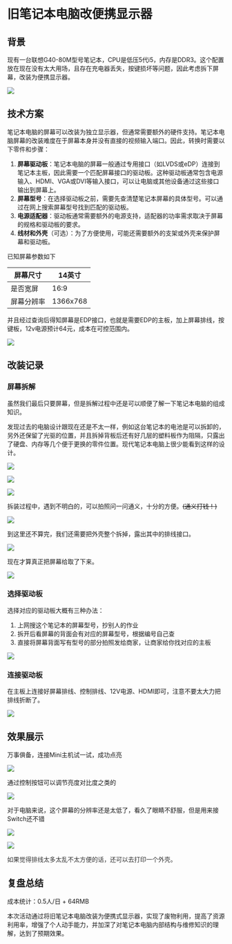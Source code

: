 # 旧笔记本电脑改便携显示器


<meta name="referrer" content="no-referrer" />



## 背景
现有一台联想G40-80M型号笔记本，CPU是低压5代i5，内存是DDR3。这个配置放在现在没有太大用场，且存在充电器丢失，按键损坏等问题，因此考虑拆下屏幕，改装为便携显示器。

![](https://cdn.nlark.com/yuque/0/2024/jpeg/1599908/1731135775572-6aceef43-0735-4dc0-968f-bbf8f04b8623.jpeg?x-oss-process=image%2Fformat%2Cwebp%2Fresize%2Cw_1024%2Climit_0%2Finterlace%2C1)



## 技术方案
笔记本电脑的屏幕可以改装为独立显示器，但通常需要额外的硬件支持。笔记本电脑屏幕的改装难度在于屏幕本身并没有直接的视频输入端口。因此，转换时需要以下零件和步骤：

1. **屏幕驱动板**：笔记本电脑的屏幕一般通过专用接口（如LVDS或eDP）连接到笔记本主板，因此需要一个匹配屏幕接口的驱动板。这种驱动板通常包含电源输入、HDMI、VGA或DVI等输入接口，可以让电脑或其他设备通过这些接口输出到屏幕上。
2. **屏幕型号**：在选择驱动板之前，需要先查清楚笔记本屏幕的具体型号。可以通过在网上搜索屏幕型号找到匹配的驱动板。
3. **电源适配器**：驱动板通常需要额外的电源支持，适配器的功率需求取决于屏幕的规格和驱动板的要求。
4. **线材和外壳**（可选）：为了方便使用，可能还需要额外的支架或外壳来保护屏幕和驱动板。



已知屏幕参数如下

| 屏幕尺寸 | 14英寸 |
| --- | --- |
| 是否宽屏 | 16:9 |
| 屏幕分辨率 | 1366x768 |


并且经过查询后得知屏幕是EDP接口，也就是需要EDP的主板，加上屏幕排线，按键板，12v电源预计64元，成本在可控范围内。

![](https://cdn.nlark.com/yuque/0/2024/png/1599908/1731143796598-b3ea313a-4e2f-48a0-8c18-f9cbc66fb720.png?x-oss-process=image%2Fformat%2Cwebp%2Fresize%2Cw_882%2Climit_0)

## 改装记录
### 屏幕拆解
虽然我们最后只要屏幕，但是拆解过程中还是可以顺便了解一下笔记本电脑的组成知识。

发现过去的电脑设计跟现在还是不太一样，例如这台笔记本的电池是可以拆卸的，另外还保留了光驱的位置，并且拆掉背板后还有好几层的塑料板作为阻隔，只露出了硬盘、内存等几个便于更换的零件位置。现代笔记本电脑上很少能看到这样的设计。

![](https://cdn.nlark.com/yuque/0/2024/png/1599908/1731145695477-6800dda2-c2fd-46f8-aa27-00c153f5e139.png)



![](https://cdn.nlark.com/yuque/0/2024/png/1599908/1731145715122-ec32ed44-2c85-400d-b1f7-8d5c3e72b687.png)

![](https://cdn.nlark.com/yuque/0/2024/png/1599908/1731145728198-a184580f-efdc-43ac-a058-bede889c2d94.png)



拆装过程中，遇到不明白的，可以拍照问一问通义，十分的方便。~~(通义打钱！)~~

![](https://cdn.nlark.com/yuque/0/2024/jpeg/1599908/1731135742334-9abd691c-a38e-474d-b446-8492cb34a293.jpeg)

到这里还不算完，我们还需要把外壳整个拆掉，露出其中的排线接口。

![](https://cdn.nlark.com/yuque/0/2024/png/1599908/1731145740970-fd251681-4b88-4707-a282-5862fd80558e.png)

现在才算真正把屏幕给取了下来。

![](https://cdn.nlark.com/yuque/0/2024/png/1599908/1731145752249-e59d134d-c2af-4803-8c21-96004932165f.png)



### 选择驱动板
选择对应的驱动板大概有三种办法：

1. 上网搜这个笔记本的屏幕型号，抄别人的作业
2. 拆开后看屏幕的背面会有对应的屏幕型号，根据编号自己查
3. 直接将屏幕背面写有型号的部分拍照发给商家，让商家给你找对应的主板

![](https://cdn.nlark.com/yuque/0/2024/jpeg/1599908/1731135714498-444a7611-f8ea-400d-8e6d-72f4199f6f2d.jpeg)



### 连接驱动板
在主板上连接好屏幕排线、控制排线、12V电源、HDMI即可，注意不要太大力把排线折断了。

![](https://cdn.nlark.com/yuque/0/2024/jpeg/1599908/1731140083182-f75e36e0-9fd5-4dbd-8ce7-27fd1e479127.jpeg?x-oss-process=image%2Fformat%2Cwebp)

## 效果展示
万事俱备，连接Mini主机试一试，成功点亮

![](https://cdn.nlark.com/yuque/0/2024/jpeg/1599908/1731142188557-d4459b9c-39a6-4ebb-b093-187f0d4e026f.jpeg)

通过控制按钮可以调节亮度对比度之类的

![](https://cdn.nlark.com/yuque/0/2024/jpeg/1599908/1731142353347-65d6ea07-5c85-4644-8fe4-39cbcf800cd2.jpeg)

对于电脑来说，这个屏幕的分辨率还是太低了，看久了眼睛不舒服，但是用来接Switch还不错

![](https://cdn.nlark.com/yuque/0/2024/jpeg/1599908/1731140071984-e434d90c-ca5f-4326-bf47-3ab24d06d453.jpeg?x-oss-process=image%2Fformat%2Cwebp)

![](https://cdn.nlark.com/yuque/0/2024/jpeg/1599908/1731140048432-a0a045b1-4af1-4052-aa46-13f827f6f17b.jpeg?x-oss-process=image%2Fformat%2Cwebp%2Fresize%2Cw_1365%2Climit_0%2Finterlace%2C1)

<font style="color:rgb(51, 51, 51);">如果觉得排线太多太乱不太方便的话，还可以去打印一个外壳。</font>

## 复盘总结
成本统计：0.5人/日 + 64RMB

本次活动通过将旧笔记本电脑改装为便携式显示器，实现了废物利用，提高了资源利用率，增强了个人动手能力，并加深了对笔记本电脑内部结构与维修知识的理解，达到了预期效果。


